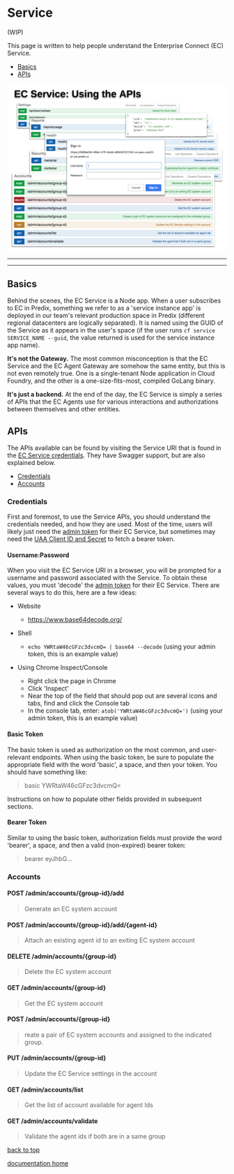 # Service

(WIP)

This page is written to help people understand the Enterprise Connect (EC) Service.

* [Basics](#basics)
* [APIs](#apis)

![EC Service APIs](../images/serviceApisCollage.png) 

---
---

## Basics
Behind the scenes, the EC Service is a Node app. When a user subscribes to EC in Predix, something we refer to as a 'service instance app' is deployed in our team's relevant production space in Predix (different regional datacenters are logically separated). It is named using the GUID of the Service as it appears in the user's space (if the user runs `cf service SERVICE_NAME --guid`, the value returned is used for the service instance app name).

**It's not the Gateway.** The most common misconception is that the EC Service and the EC Agent Gateway are somehow the same entity, but this is not even remotely true. One is a single-tenant Node application in Cloud Foundry, and the other is a one-size-fits-most, compiled GoLang binary.

**It's just a backend.** At the end of the day, the EC Service is simply a series of APIs that the EC Agents use for various interactions and authorizations between themselves and other entities.

## APIs
The APIs available can be found by visiting the Service URI that is found in the [EC Service credentials](./service-credentials.md). They have Swagger support, but are also explained below.

* [Credentials](#credentials)
* [Accounts](#accounts)

### Credentials
First and foremost, to use the Service APIs, you should understand the credentials needed, and how they are used. Most of the time, users will likely just need the [admin token](./service-credentials.md#understanding-credentials) for their EC Service, but sometimes may need the [UAA Client ID and Secret](./uaa.md#client-creation) to fetch a bearer token.

#### Username:Password
When you visit the EC Service URI in a browser, you will be prompted for a username and password associated with the Service. To obtain these values, you must 'decode' the [admin token](./service-credentials.md#understanding-credentials) for their EC Service. There are several ways to do this, here are a few ideas:

- Website
	- https://www.base64decode.org/

- Shell
	- `echo YWRtaW46cGFzc3dvcmQ= | base64 --decode` (using your admin token, this is an example value)

- Using Chrome Inspect/Console
	- Right click the page in Chrome
	- Click 'Inspect'
	- Near the top of the field that should pop out are several icons and tabs, find and click the Console tab
	- In the console tab, enter: `atob('YWRtaW46cGFzc3dvcmQ=')` (using your admin token, this is an example value)

#### Basic Token
The basic token is used as authorization on the most common, and user-relevant endpoints. When using the basic token, be sure to populate the appropriate field with the word 'basic', a space, and then your token. You should have something like:

> basic YWRtaW46cGFzc3dvcmQ=

Instructions on how to populate other fields provided in subsequent sections.

#### Bearer Token
Similar to using the basic token, authorization fields must provide the word 'bearer', a space, and then a valid (non-expired) bearer token:

> bearer eyJhbG...

### Accounts

#### POST /admin/accounts/{group-id}/add 
> Generate an EC system account

#### POST /admin/accounts/{group-id}/add/{agent-id} 
> Attach an existing agent id to an exiting EC system account

#### DELETE /admin/accounts/{group-id} 
> Delete the EC system account

#### GET /admin/accounts/{group-id} 
> Get the EC system account

#### POST /admin/accounts/{group-id} 
> reate a pair of EC system accounts and assigned to the indicated group.

#### PUT /admin/accounts/{group-id} 
> Update the EC Service settings in the account

#### GET /admin/accounts/list 
> Get the list of account available for agent Ids

#### GET /admin/accounts/validate 
> Validate the agent ids if both are in a same group



[back to top](#service)

[documentation home](https://enterprise-connect.github.io/documentation/) 